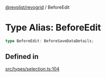 [@revolist/revogrid](README.md) / BeforeEdit

# Type Alias: BeforeEdit

```ts
type BeforeEdit: BeforeSaveDataDetails;
```

## Defined in

[src/types/selection.ts:104](https://github.com/revolist/revogrid/blob/babcd934a05d11632dc60c6964673e41a780bbb7/src/types/selection.ts#L104)
